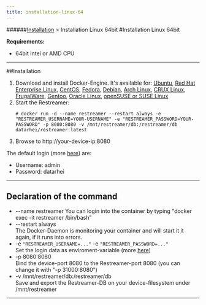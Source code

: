 ```yaml
---
title: installation-linux-64
---
```

######[Installation](../docs/installation-index.html) > Installation Linux 64bit
#Installation Linux 64bit

**Requirements:**

* 64bit Intel or AMD CPU

---

##Installation

1. Download and install Docker-Engine. It's available for: <a target= "_blank" href="https://docs.docker.com/engine/installation/ubuntulinux/">Ubuntu</a>, <a target= "_blank" href="https://docs.docker.com/engine/installation/ubuntulinux/">Red Hat Enterprise Linux</a>,  <a target= "_blank" href="https://docs.docker.com/engine/installation/centos/">CentOS</a>, <a target= "_blank" href="https://docs.docker.com/engine/installation/fedora/">Fedora</a>, <a target= "_blank" href="https://docs.docker.com/engine/installation/debian/">Debian</a>, <a target= "_blank" href="https://docs.docker.com/engine/installation/archlinux/">Arch Linux</a>, <a target= "_blank" href="https://docs.docker.com/engine/installation/cruxlinux/">CRUX Linux</a>, <a target= "_blank" href="https://docs.docker.com/engine/installation/frugalware/">FrugalWare</a>, <a target= "_blank" href="https://docs.docker.com/engine/installation/gentoolinux/">Gentoo</a>, <a target= "_blank" href="https://docs.docker.com/engine/installation/oracle/">Oracle Linux</a>, <a target= "_blank" href="https://docs.docker.com/engine/installation/SUSE/">openSUSE or SUSE Linux</a>
2. Start the Restreamer:    
   ```
   # docker run -d --name restreamer --restart always -e "RESTREAMER_USERNAME=YOUR-USERNAME" -e "RESTREAMER_PASSWORD=YOUR-PASSWORD" -p 8080:8080 -v /mnt/restreamer/db:/restreamer/db datarhei/restreamer:latest
   ```
3. Browse to http://your-device-ip:8080

The default login (more [here](references-environment-vars.html#login-security)) are:

* Username: admin
* Password: datarhei

---

## Declaration of the command

* --name restreamer
  You can login into the container by typing "docker exec -it restreamer /bin/bash"
* --restart always   
  The Docker-Daemon is monitoring your container and will start it it again, if it runs into errors. 
* -e `"RESTREAMER_USERNAME=..."` -e `"RESTREAMER_PASSWORD=..."`   
  Set the login data as enviroment-variable (more [here](references-environment-vars.html#login-security))
* -p 8080:8080   
  Bind the device-port 8080 to the Restreamer-port 8080 (you can change it with "-p 31000:8080")
* -v /mnt/restreamer/db:/restreamer/db   
  Save and export the Restreamer-DB on your device-filesystem under /mnt/restreamer

---